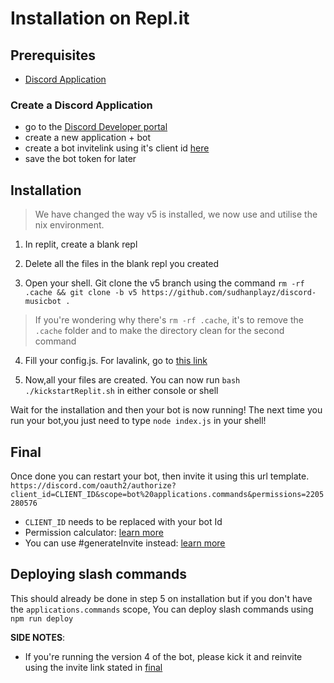 # Installation on Repl.it

## Prerequisites

- [Discord Application](#create-a-discord-application)

### Create a Discord Application

- go to the [Discord Developer portal](https://discord.com/developers/applications)
- create a new application + bot
- create a bot invitelink using it's client id [here](https://discordapi.com/permissions.html)
- save the bot token for later

## Installation

> We have changed the way v5 is installed, we now use and utilise the nix environment.

1. In replit, create a blank repl

1. Delete all the files in the blank repl you created

1. Open your shell. Git clone the v5 branch using the command `rm -rf .cache && git clone -b v5 https://github.com/sudhanplayz/discord-musicbot .`

> If you're wondering why there's `rm -rf .cache`, it's to remove the `.cache` folder and to make the directory clean for the second command

4. Fill your config.js. For lavalink, go to [this link](https://lavalink-list.darrennathanael.com)

5. Now,all your files are created. You can now run `bash ./kickstartReplit.sh` in either console or shell

Wait for the installation and then your bot is now running! The next time you run your bot,you just need to type `node index.js` in your shell!

## Final

Once done you can restart your bot, then invite it using this url template. `https://discord.com/oauth2/authorize?client_id=CLIENT_ID&scope=bot%20applications.commands&permissions=2205280576`

- `CLIENT_ID` needs to be replaced with your bot Id
- Permission calculator: [learn more](https://finitereality.github.io/permissions-calculator)
- You can use #generateInvite instead: [learn more](https://discord.js.org/#/docs/main/main/class/Client?scrollTo=generateInvite)

## Deploying slash commands

This should already be done in step 5 on installation but if you don't have the `applications.commands` scope, You can deploy slash commands using `npm run deploy`

**SIDE NOTES**:
- If you're running the version 4 of the bot, please kick it and reinvite using the invite link stated in [final](#final)
